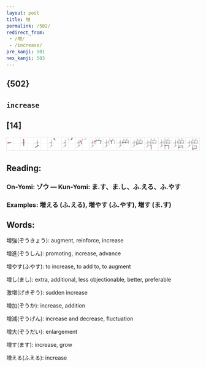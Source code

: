 ```yaml
---
layout: post
title: 増
permalink: /502/
redirect_from:
 - /増/
 - /increase/
pre_kanji: 501
nex_kanji: 503
---
```


## {502}

## `increase`

## [14]

<div class="stroke"><img src="../images/E5A297.png" /></div>

## Reading:

### On-Yomi: ゾウ &mdash; Kun-Yomi: ま.す、ま.し、ふ.える、ふ.やす

### Examples: 増える (ふ.える), 増やす (ふ.やす), 増す (ま.す)

## Words:

増強(ぞうきょう): augment, reinforce, increase

増進(ぞうしん): promoting, increase, advance

増やす(ふやす): to increase, to add to, to augment

増し(まし): extra, additional, less objectionable, better, preferable

激増(げきぞう): sudden increase

増加(ぞうか): increase, addition

増減(ぞうげん): increase and decrease, fluctuation

増大(ぞうだい): enlargement

増す(ます): increase, grow

増える(ふえる): increase
